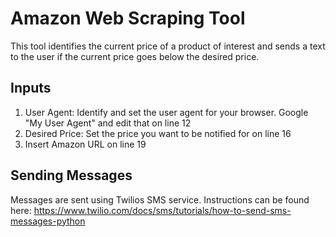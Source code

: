 # Amazon Web Scraping Tool

This tool identifies the current price of a product of interest and sends a text to the user if the current price goes below the desired price. 

## Inputs

1. User Agent: Identify and set the user agent for your browser. Google "My User Agent" and edit that on line 12
2. Desired Price: Set the price you want to be notified for on line 16
3. Insert Amazon URL on line 19

## Sending Messages

Messages are sent using Twilios SMS service. Instructions can be found here: https://www.twilio.com/docs/sms/tutorials/how-to-send-sms-messages-python
